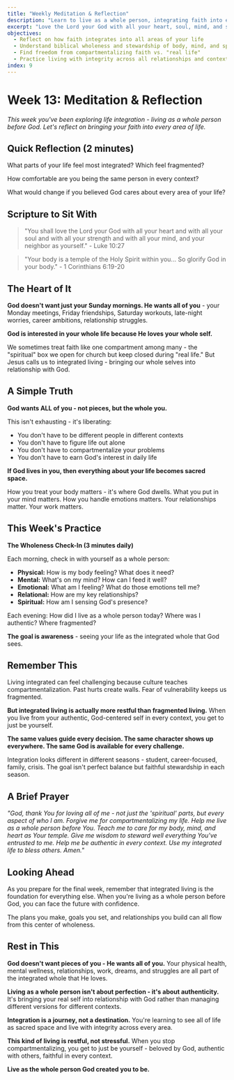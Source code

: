 ```yaml
---
title: "Weekly Meditation & Reflection"
description: "Learn to live as a whole person, integrating faith into every area of life with wisdom, balance, and authentic relationship with God"
excerpt: "Love the Lord your God with all your heart, soul, mind, and strength. God wants all of you—not compartmentalized pieces, but your whole, integrated, authentic self."
objectives:
  - Reflect on how faith integrates into all areas of your life
  - Understand biblical wholeness and stewardship of body, mind, and spirit
  - Find freedom from compartmentalizing faith vs. "real life"
  - Practice living with integrity across all relationships and contexts
index: 9
---
```


# Week 13: Meditation & Reflection

_This week you've been exploring life integration - living as a whole person before God. Let's reflect on bringing your faith into every area of life._

## Quick Reflection (2 minutes)

What parts of your life feel most integrated? Which feel fragmented?

How comfortable are you being the same person in every context?

What would change if you believed God cares about every area of your life?

## Scripture to Sit With

> "You shall love the Lord your God with all your heart and with all your soul and with all your strength and with all your mind, and your neighbor as yourself." - Luke 10:27

> "Your body is a temple of the Holy Spirit within you... So glorify God in your body." - 1 Corinthians 6:19-20

## The Heart of It

**God doesn't want just your Sunday mornings. He wants all of you** - your Monday meetings, Friday friendships, Saturday workouts, late-night worries, career ambitions, relationship struggles.

**God is interested in your whole life because He loves your whole self.**

We sometimes treat faith like one compartment among many - the "spiritual" box we open for church but keep closed during "real life." But Jesus calls us to integrated living - bringing our whole selves into relationship with God.

## A Simple Truth

**God wants ALL of you - not pieces, but the whole you.**

This isn't exhausting - it's liberating:

- You don't have to be different people in different contexts
- You don't have to figure life out alone
- You don't have to compartmentalize your problems
- You don't have to earn God's interest in daily life

**If God lives in you, then everything about your life becomes sacred space.**

How you treat your body matters - it's where God dwells. What you put in your mind matters. How you handle emotions matters. Your relationships matter. Your work matters.

## This Week's Practice

**The Wholeness Check-In (3 minutes daily)**

Each morning, check in with yourself as a whole person:

- **Physical:** How is my body feeling? What does it need?
- **Mental:** What's on my mind? How can I feed it well?
- **Emotional:** What am I feeling? What do those emotions tell me?
- **Relational:** How are my key relationships?
- **Spiritual:** How am I sensing God's presence?

Each evening: How did I live as a whole person today? Where was I authentic? Where fragmented?

**The goal is awareness** - seeing your life as the integrated whole that God sees.

## Remember This

Living integrated can feel challenging because culture teaches compartmentalization. Past hurts create walls. Fear of vulnerability keeps us fragmented.

**But integrated living is actually more restful than fragmented living.** When you live from your authentic, God-centered self in every context, you get to just be yourself.

**The same values guide every decision. The same character shows up everywhere. The same God is available for every challenge.**

Integration looks different in different seasons - student, career-focused, family, crisis. The goal isn't perfect balance but faithful stewardship in each season.

## A Brief Prayer

_"God, thank You for loving all of me - not just the 'spiritual' parts, but every aspect of who I am. Forgive me for compartmentalizing my life. Help me live as a whole person before You. Teach me to care for my body, mind, and heart as Your temple. Give me wisdom to steward well everything You've entrusted to me. Help me be authentic in every context. Use my integrated life to bless others. Amen."_

## Looking Ahead

As you prepare for the final week, remember that integrated living is the foundation for everything else. When you're living as a whole person before God, you can face the future with confidence.

The plans you make, goals you set, and relationships you build can all flow from this center of wholeness.

## Rest in This

**God doesn't want pieces of you - He wants all of you.** Your physical health, mental wellness, relationships, work, dreams, and struggles are all part of the integrated whole that He loves.

**Living as a whole person isn't about perfection - it's about authenticity.** It's bringing your real self into relationship with God rather than managing different versions for different contexts.

**Integration is a journey, not a destination.** You're learning to see all of life as sacred space and live with integrity across every area.

**This kind of living is restful, not stressful.** When you stop compartmentalizing, you get to just be yourself - beloved by God, authentic with others, faithful in every context.

**Live as the whole person God created you to be.**
